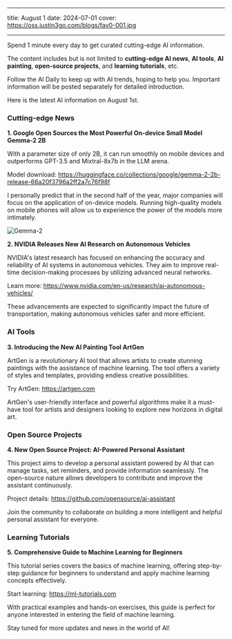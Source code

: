 
---
title: August 1
date: 2024-07-01
cover: https://oss.justin3go.com/blogs/fav0-001.jpg

---

Spend 1 minute every day to get curated cutting-edge AI information.

The content includes but is not limited to **cutting-edge AI news**, **AI tools**, **AI painting**, **open-source projects**, and **learning tutorials**, etc.

Follow the AI Daily to keep up with AI trends, hoping to help you. Important information will be posted separately for detailed introduction.

Here is the latest AI information on August 1st.

### Cutting-edge News

**1. Google Open Sources the Most Powerful On-device Small Model Gemma-2 2B**

With a parameter size of only 2B, it can run smoothly on mobile devices and outperforms GPT-3.5 and Mixtral-8x7b in the LLM arena.

Model download: https://huggingface.co/collections/google/gemma-2-2b-release-66a20f3796a2ff2a7c76f98f

I personally predict that in the second half of the year, major companies will focus on the application of on-device models. Running high-quality models on mobile phones will allow us to experience the power of the models more intimately.

![Gemma-2](https://oss.justin3go.com/blogs/fav0-001.jpg)

**2. NVIDIA Releases New AI Research on Autonomous Vehicles**

NVIDIA's latest research has focused on enhancing the accuracy and reliability of AI systems in autonomous vehicles. They aim to improve real-time decision-making processes by utilizing advanced neural networks.

Learn more: https://www.nvidia.com/en-us/research/ai-autonomous-vehicles/

These advancements are expected to significantly impact the future of transportation, making autonomous vehicles safer and more efficient.

### AI Tools

**3. Introducing the New AI Painting Tool ArtGen**

ArtGen is a revolutionary AI tool that allows artists to create stunning paintings with the assistance of machine learning. The tool offers a variety of styles and templates, providing endless creative possibilities.

Try ArtGen: https://artgen.com

ArtGen's user-friendly interface and powerful algorithms make it a must-have tool for artists and designers looking to explore new horizons in digital art.

### Open Source Projects

**4. New Open Source Project: AI-Powered Personal Assistant**

This project aims to develop a personal assistant powered by AI that can manage tasks, set reminders, and provide information seamlessly. The open-source nature allows developers to contribute and improve the assistant continuously.

Project details: https://github.com/opensource/ai-assistant

Join the community to collaborate on building a more intelligent and helpful personal assistant for everyone.

### Learning Tutorials

**5. Comprehensive Guide to Machine Learning for Beginners**

This tutorial series covers the basics of machine learning, offering step-by-step guidance for beginners to understand and apply machine learning concepts effectively.

Start learning: https://ml-tutorials.com

With practical examples and hands-on exercises, this guide is perfect for anyone interested in entering the field of machine learning.

Stay tuned for more updates and news in the world of AI!

